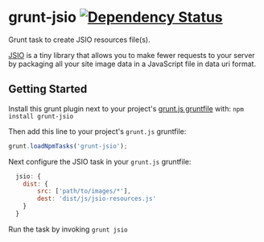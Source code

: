 # grunt-jsio [![Dependency Status](https://david-dm.org/alanshaw/grunt-jsio/status.png)](https://david-dm.org/alanshaw/grunt-jsio)

Grunt task to create JSIO resources file(s).

[JSIO](https://github.com/alanshaw/JavaScript-Image-Optimiser) is a tiny library that allows you to make fewer requests to your server by packaging all your site image data in a JavaScript file in data uri format.

## Getting Started

Install this grunt plugin next to your project's [grunt.js gruntfile][getting_started] with: `npm install grunt-jsio`

Then add this line to your project's `grunt.js` gruntfile:

```javascript
grunt.loadNpmTasks('grunt-jsio');
```

[grunt]: http://gruntjs.com/
[getting_started]: https://github.com/gruntjs/grunt/wiki/Getting-started

Next configure the JSIO task in your `grunt.js` gruntfile:

```javascript
  jsio: {
    dist: {
		src: ['path/to/images/*'],
		dest: 'dist/js/jsio-resources.js'
    }
  }
```

Run the task by invoking `grunt jsio`